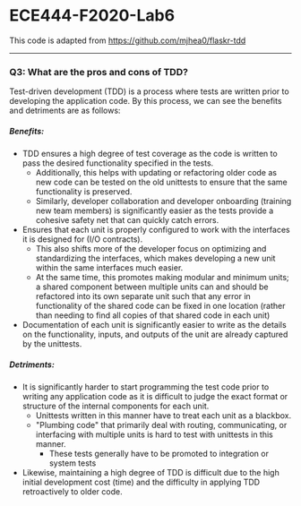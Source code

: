 # ECE444-F2020-Lab6

This code is adapted from https://github.com/mjhea0/flaskr-tdd

---
### Q3: What are the pros and cons of TDD?

Test-driven development (TDD) is a process where tests are written prior to developing the application code. By this 
process, we can see the benefits and detriments are as follows:

##### Benefits:
- TDD ensures a high degree of test coverage as the code is written to pass the desired functionality specified in 
the tests.
    - Additionally, this helps with updating or refactoring older code as new code can be tested on the old unittests 
    to ensure that the same functionality is preserved.
    - Similarly, developer collaboration and developer onboarding (training new team members) is significantly easier 
    as the tests provide a cohesive safety net that can quickly catch errors.
- Ensures that each unit is properly configured to work with the interfaces it is designed for (I/O contracts).
    - This also shifts more of the developer focus on optimizing and standardizing the interfaces, which makes 
    developing a new unit within the same interfaces much easier.
    - At the same time, this promotes making modular and minimum units; a shared component between multiple units 
     can and should be refactored into its own separate unit such that any error in functionality of the shared code 
     can be fixed in one location (rather than needing to find all copies of that shared code in each unit)  
- Documentation of each unit is significantly easier to write as the details on the functionality, inputs, and outputs 
of the unit are already captured by the unittests.

##### Detriments:
- It is significantly harder to start programming the test code prior to writing any application code as it is 
difficult to judge the exact format or structure of the internal components for each unit.
    - Unittests written in this manner have to treat each unit as a blackbox.
    - "Plumbing code" that primarily deal with routing, communicating, or interfacing with multiple units is hard to 
    test with unittests in this manner. 
        - These tests generally have to be promoted to integration or system tests
- Likewise, maintaining a high degree of TDD is difficult due to the high initial development cost (time) and the 
difficulty in applying TDD retroactively to older code.
